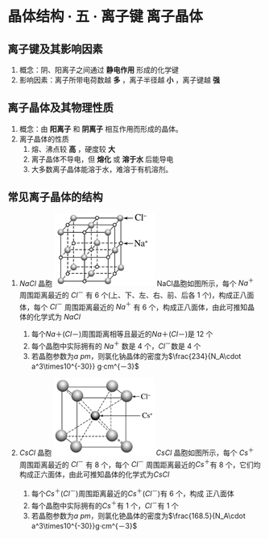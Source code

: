 # 晶体结构 · 五 · 离子键 离子晶体

## 离子键及其影响因素

1. 概念：阴、阳离子之间通过  **静电作用**  形成的化学键
2. 影响因素：离子所带电荷数越  **多**  ，离子半径越  **小**  ，离子键越  **强** 

## 离子晶体及其物理性质
1. 概念：由  **阳离子**  和  **阴离子**  相互作用而形成的晶体。
2. 离子晶体的性质
   1. 熔、沸点较  **高**  ，硬度较  **大** 
   2. 离子晶体不导电，但  **熔化**  或  **溶于水**  后能导电
   3. 大多数离子晶体能溶于水，难溶于有机溶剂。

## 常见离子晶体的结构
1. $NaCl$ 晶胞
   <img title="" src="images/5.1.png" alt="" width="200">
   NaCl晶胞如图所示，每个 $Na^＋$ 周围距离最近的 $Cl^－$ 有  $6$  个(上、下、左、右、前、后各 $1$ 个)，构成正八面体，每个 $Cl^－$ 周围距离最近的 $Na^＋$ 有  $6$ 个，构成正八面体，由此可推知晶体的化学式为 $NaCl$ 
   1. 每个$Na＋(Cl－)$周围距离相等且最近的$Na＋(Cl－)$是  $12$  个
   2. 每个晶胞中实际拥有的 $Na^＋$ 数是 $4$ 个，$Cl^－$数是 $4$ 个
   3. 若晶胞参数为$a$ $pm$，则氯化钠晶体的密度为$\frac{234}{N_A\cdot a^3\times10^{-30}} g·cm^{－3}$

2. $CsCl$ 晶胞
   <img title="" src="images/5.2.png" alt="" width="200"> 
   $CsCl$ 晶胞如图所示，每个 $Cs^＋$ 周围距离最近的 $Cl^－$ 有  $8$ 个，每个 $Cl^－$ 周围距离最近的$Cs^＋$有 $8$ 个，它们均构成正六面体，由此可推知晶体的化学式为$CsCl$
   1. 每个$Cs^＋(Cl^－)$周围距离最近的$Cs^＋(Cl^－)$有 $6$ 个，构成  正八面体  
   2. 每个晶胞中实际拥有的$Cs^＋$有 $1$ 个，$Cl^－$有 $1$ 个
   3. 若晶胞参数为$a$ $pm$，则氯化铯晶体的密度为$\frac{168.5}{N_A\cdot a^3\times10^{-30}}g·cm^{－3}$
